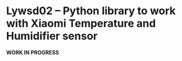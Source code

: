 # Lywsd02 – Python library to work with Xiaomi Temperature and Humidifier sensor

**WORK IN PROGRESS**
 